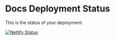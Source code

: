
# Docs Deployment Status

This is the status of your deployment:

[![Netlify Status](https://api.netlify.com/api/v1/badges/1b11824b-a5b7-4872-8c76-aedbe0ac867c/deploy-status?branch=BRANCH_NAME_PLACEHOLDER)](https://app.netlify.com/sites/noir-docs-v2/deploys)
